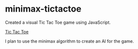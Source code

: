# minimax-tictactoe
Created a visual Tic Tac Toe game using JavaScript. 

[Tic Tac Toe](https://josephperez3.github.io/minimax-tictactoe/)

I plan to use the minimax algorithm to create an AI for the game.
